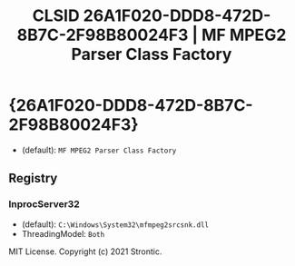 ﻿---
title: "CLSID 26A1F020-DDD8-472D-8B7C-2F98B80024F3 | MF MPEG2 Parser Class Factory"
excerpt: What is COM-Object CLSID 26A1F020-DDD8-472D-8B7C-2F98B80024F3?
---

# {26A1F020-DDD8-472D-8B7C-2F98B80024F3}

* (default): `MF MPEG2 Parser Class Factory`

## Registry


### InprocServer32

* (default): `C:\Windows\System32\mfmpeg2srcsnk.dll`
* ThreadingModel: `Both`

MIT License. Copyright (c) 2021 Strontic.


